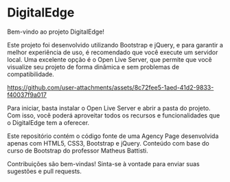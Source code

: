 # DigitalEdge

Bem-vindo ao projeto DigitalEdge!

Este projeto foi desenvolvido utilizando Bootstrap e jQuery, e para garantir a melhor experiência de uso, é recomendado que você execute um servidor local.
Uma excelente opção é o Open Live Server, que permite que você visualize seu projeto de forma dinâmica e sem problemas de compatibilidade.

https://github.com/user-attachments/assets/8c72fee5-1aed-41d2-9833-f40037f9a017

Para iniciar, basta instalar o Open Live Server e abrir a pasta do projeto. Com isso, você poderá aproveitar todos os recursos e funcionalidades que o DigitalEdge tem a oferecer.

Este repositório contém o código fonte de uma Agency Page desenvolvida apenas com HTML5, CSS3, Bootstrap e jQuery.
Conteúdo com base do curso de Bootstrap do professor Matheus Battisti.

Contribuições são bem-vindas! Sinta-se à vontade para enviar suas sugestões e pull requests.
